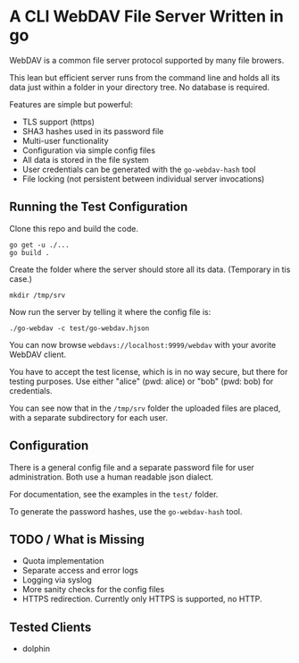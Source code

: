 # A CLI WebDAV File Server Written in go

WebDAV is a common file server protocol supported by many file browers.

This lean but efficient server runs from the command line and holds all
its data just within a folder in your directory tree.
No database is required.

Features are simple but powerful:

- TLS support (https)
- SHA3 hashes used in its password file
- Multi-user functionality
- Configuration via simple config files
- All data is stored in the file system
- User credentials can be generated with the `go-webdav-hash` tool
- File locking (not persistent between individual server invocations)

## Running the Test Configuration

Clone this repo and build the code.

	go get -u ./...
	go build .

Create the folder where the server should store all its data.
(Temporary in tis case.)

	mkdir /tmp/srv

Now run the server by telling it where the config file is:

	./go-webdav -c test/go-webdav.hjson

You can now browse `webdavs://localhost:9999/webdav` with your avorite WebDAV client.

You have to accept the test license, which is in no way secure, but there for testing purposes.
Use either "alice" (pwd: alice) or "bob" (pwd: bob) for credentials.

You can see now that in the `/tmp/srv` folder the uploaded files are placed,
with a separate subdirectory for each user.

## Configuration

There is a general config file and a separate password file for user administration.
Both use a human readable json dialect.

For documentation, see the examples in the `test/` folder.

To generate the password hashes, use the `go-webdav-hash` tool.

## TODO / What is Missing

- Quota implementation
- Separate access and error logs
- Logging via syslog
- More sanity checks for the config files
- HTTPS redirection. Currently only HTTPS is supported, no HTTP.

## Tested Clients

- dolphin
